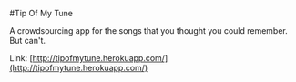 #Tip Of My Tune

A crowdsourcing app for the songs that you thought you could remember.  But can't.

Link: [http://tipofmytune.herokuapp.com/](http://tipofmytune.herokuapp.com/)